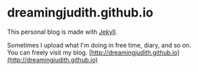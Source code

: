 # dreamingjudith.github.io
This personal blog is made with [Jekyll](https://jekyllrb.com).

Sometimes I upload what I'm doing in free time, diary, and so on.<br />
You can freely visit my blog. [http://dreamingjudith.github.io](http://dreamingjudith.github.io)
